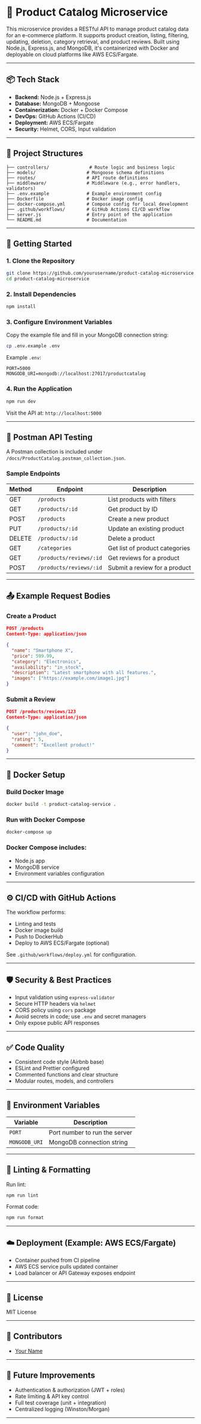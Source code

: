 
# 🛒 Product Catalog Microservice

This microservice provides a RESTful API to manage product catalog data for an e-commerce platform. It supports product creation, listing, filtering, updating, deletion, category retrieval, and product reviews. Built using Node.js, Express.js, and MongoDB, it's containerized with Docker and deployable on cloud platforms like AWS ECS/Fargate.

---

## 📦 Tech Stack

- **Backend:** Node.js + Express.js
- **Database:** MongoDB + Mongoose
- **Containerization:** Docker + Docker Compose
- **DevOps:** GitHub Actions (CI/CD)
- **Deployment:** AWS ECS/Fargate
- **Security:** Helmet, CORS, Input validation

---

## 📁 Project Structures

```
├── controllers/               # Route logic and business logic
├── models/                   # Mongoose schema definitions
├── routes/                   # API route definitions
├── middleware/               # Middleware (e.g., error handlers, validators)
├── .env.example              # Example environment config
├── Dockerfile                # Docker image config
├── docker-compose.yml        # Compose config for local development
├── .github/workflows/        # GitHub Actions CI/CD workflow
├── server.js                 # Entry point of the application
└── README.md                 # Documentation
```

---

## 🚀 Getting Started

### 1. Clone the Repository

```bash
git clone https://github.com/yourusername/product-catalog-microservice.git
cd product-catalog-microservice
```

### 2. Install Dependencies

```bash
npm install
```

### 3. Configure Environment Variables

Copy the example file and fill in your MongoDB connection string:

```bash
cp .env.example .env
```

Example `.env`:

```env
PORT=5000
MONGODB_URI=mongodb://localhost:27017/productcatalog
```

### 4. Run the Application

```bash
npm run dev
```

Visit the API at: `http://localhost:5000`

---

## 🧪 Postman API Testing

A Postman collection is included under `/docs/ProductCatalog.postman_collection.json`.

### Sample Endpoints

| Method | Endpoint                          | Description                         |
|--------|-----------------------------------|-------------------------------------|
| GET    | `/products`                       | List products with filters          |
| GET    | `/products/:id`                   | Get product by ID                   |
| POST   | `/products`                       | Create a new product                |
| PUT    | `/products/:id`                   | Update an existing product          |
| DELETE | `/products/:id`                   | Delete a product                    |
| GET    | `/categories`                     | Get list of product categories      |
| GET    | `/products/reviews/:id`           | Get reviews for a product           |
| POST   | `/products/reviews/:id`           | Submit a review for a product       |

---

## 📤 Example Request Bodies

### Create a Product

```json
POST /products
Content-Type: application/json

{
  "name": "Smartphone X",
  "price": 599.99,
  "category": "Electronics",
  "availability": "in_stock",
  "description": "Latest smartphone with all features.",
  "images": ["https://example.com/image1.jpg"]
}
```

### Submit a Review

```json
POST /products/reviews/123
Content-Type: application/json

{
  "user": "john_doe",
  "rating": 5,
  "comment": "Excellent product!"
}
```

---

## 🐳 Docker Setup

### Build Docker Image

```bash
docker build -t product-catalog-service .
```

### Run with Docker Compose

```bash
docker-compose up
```

### Docker Compose includes:

- Node.js app
- MongoDB service
- Environment variables configuration

---

## ⚙️ CI/CD with GitHub Actions

The workflow performs:

- Linting and tests
- Docker image build
- Push to DockerHub
- Deploy to AWS ECS/Fargate (optional)

See `.github/workflows/deploy.yml` for configuration.

---

## 🛡️ Security & Best Practices

- Input validation using `express-validator`
- Secure HTTP headers via `helmet`
- CORS policy using `cors` package
- Avoid secrets in code; use `.env` and secret managers
- Only expose public API responses

---

## ✅ Code Quality

- Consistent code style (Airbnb base)
- ESLint and Prettier configured
- Commented functions and clear structure
- Modular routes, models, and controllers

---

## 📂 Environment Variables

| Variable        | Description                        |
|----------------|------------------------------------|
| `PORT`          | Port number to run the server      |
| `MONGODB_URI`   | MongoDB connection string          |

---

## 🧼 Linting & Formatting

Run lint:

```bash
npm run lint
```

Format code:

```bash
npm run format
```

---

## ☁️ Deployment (Example: AWS ECS/Fargate)

- Container pushed from CI pipeline
- AWS ECS service pulls updated container
- Load balancer or API Gateway exposes endpoint

---

## 📄 License

MIT License

---

## 🤝 Contributors

- [Your Name](https://github.com/yourusername)

---

## 🧠 Future Improvements

- Authentication & authorization (JWT + roles)
- Rate limiting & API key control
- Full test coverage (unit + integration)
- Centralized logging (Winston/Morgan)

---
